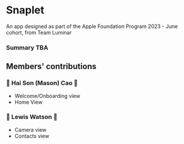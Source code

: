 # Snaplet
An app designed as part of the Apple Foundation Program 2023 - June cohort, from Team Luminar

### Summary TBA

## Members' contributions

### :star2: Hai Son (Mason) Cao  :star2:
- Welcome/Onboarding view
- Home View

### :star2: Lewis Watson  :star2:
- Camera view
- Contacts view
